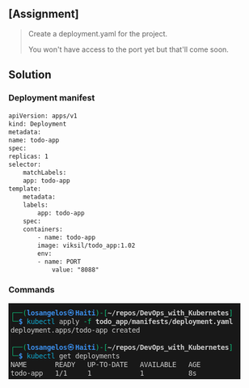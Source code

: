 ## [Assignment]

> 
> Create a deployment.yaml for the project.
> 
> You won't have access to the port yet but that'll come soon.

## Solution

### Deployment manifest

    apiVersion: apps/v1
    kind: Deployment
    metadata:
    name: todo-app
    spec:
    replicas: 1
    selector:
        matchLabels:
        app: todo-app
    template:
        metadata:
        labels:
            app: todo-app
        spec:
        containers:
            - name: todo-app
            image: viksil/todo_app:1.02
            env:
            - name: PORT
                value: "8088"


### Commands

![Deployment for Exercise 1.04](https://raw.githubusercontent.com/VikSil/DevOps_with_Kubernetes/refs/heads/trunk/Part1/Exercise_1.04/Exercise_1.04.png)
